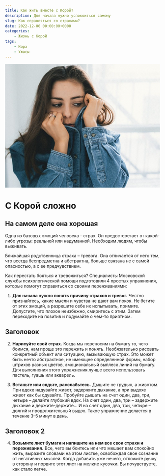 ```yaml
---
title: Как жить вместе с Корой?
description: Для начала нужно успокоиться самому
slug: Как справляться со страхами?
date: 2022-12-06 00:00:00+0000
categories:
    - Жизнь с Корой
tags:
    - Кора
    - Ужасы
---
```

![страх](fear.jpg)

# С Корой сложно
## На самом деле она хорошая

Одна из базовых эмоций человека – страх. Он предостерегает от какой-либо угрозы: реальной или надуманной. Необходим людям, чтобы выживать.

Ближайшая родственница страха – тревога. Она отличается от него тем, что всегда беспредметна и абстрактна, больше связана не с самой опасностью, а с ее предчувствием.

Как перестать бояться и тревожиться? Специалисты Московской службы психологической помощи подготовили 4 простых упражнения, которые помогут справиться со своими переживаниями:

1.  **Для начала нужно понять причину страхов и тревог.** Честно признайтесь, какие мысли и чувства не дают вам покоя. Не бегите от этих эмоций, а разрешите себе их испытывать, примите. Допустите, что плохое неизбежно, смиритесь с этим. Затем переходите на позитив и подумайте о чем-то приятном.

## Заголовок
2. **Нарисуйте свой страх.** Когда мы переносим на бумагу то, чего боимся, нам проще это пережить и понять. Необязательно рисовать конкретный объект или ситуацию, вызывающую страх. Это может быть нечто абстрактное, не имеющее определенной формы, набор штрихов разных цветов, эмоциональный выплеск линий на бумагу. Для выполнения этого упражнения лучше всего использовать пастель, гуашь или акварель.

3. **Встаньте или сядьте, расслабьтесь.** Дышите не грудью, а животом. При вдохе надувайте живот, задержите дыхание, а при выдохе живот как бы сдувайте. Пробуйте дышать на счет один, два, три, четыре – делайте глубокий вдох. На счет один, два, три – задержите дыхание и держите-держите… И на счет один, два, три, четыре – долгий и продолжительный выдох. Такое упражнение делается в течение 3–5 минут в день.
## Заголовок 2
4. **Возьмите лист бумаги и напишите на нем все свои страхи и переживания.** Все, чего вы боитесь или что мешает вам спокойно жить, выразите словами на этом листке, освобождая свое сознание от негативных мыслей. Когда добавить уже нечего, отложите ручку в сторону и порвите этот лист на мелкие кусочки. Вы почувствуете, как стало легче.